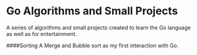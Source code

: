 Go Algorithms and Small Projects
===
A series of algorithms and small projects created to learn the Go language as well as for entertainment.

####Sorting
A Merge and Bubble sort as my first interaction with Go.
